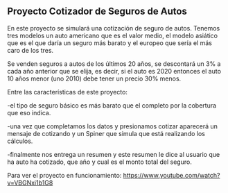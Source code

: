 ## Proyecto Cotizador de Seguros de Autos

En este proyecto se simulará una cotización de seguro de autos.
Tenemos tres modelos un auto americano que es el valor medio, el modelo asiático que es el que daría un seguro más barato y el 
europeo que sería el más caro de los tres.

Se venden seguros a autos de los últimos 20 años, se descontará un 3% a cada año anterior que se elija, es decir, si el auto es
2020 entonces el auto 10 años menor (uno 2010) debe tener un precio 30% menos.

Entre las características de este proyecto:

-el tipo de seguro básico es más barato que el completo por la cobertura que eso indica.

-una vez que completamos los datos y presionamos cotizar aparecerá un mensaje de cotizando y un Spiner que simula que está 
realizando los cálculos.

-finalmente nos entrega un resumen y este resumen le dice al usuario que ha auto ha cotizado, que año y cual es el monto total
del seguro.

Para ver el proyecto en funcionamiento:
https://www.youtube.com/watch?v=VBGNxi1b1G8